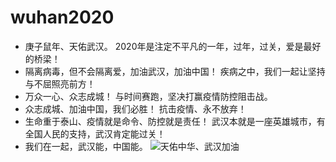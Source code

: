 # wuhan2020
- 庚子鼠年、天佑武汉。
2020年是注定不平凡的一年，过年，过关，爱是最好的桥梁！
- 隔离病毒，但不会隔离爱，加油武汉，加油中国！
疾病之中，我们一起让坚持与不屈照亮前方！
- 万众一心、众志成城！
与时间赛跑，坚决打赢疫情防控阻击战。
- 众志成城、加油中国，我们必胜！ 抗击疫情、永不放弃！
- 生命重于泰山、疫情就是命令、防控就是责任！
武汉本就是一座英雄城市，有全国人民的支持，武汉肯定能过关！
- 我们在一起，武汉能，中国能。
![天佑中华、武汉加油](http://image.thepaper.cn/F722.jpg"天佑中华、武汉加油") 
